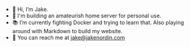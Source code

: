 - 👋 Hi, I’m Jake.
- 💭 I'm building an amateurish home server for personal use.
- 📚 I’m currently fighting Docker and trying to learn that. Also playing around with Markdown to build my website.
- 🧾 You can reach me at jake@jakenordin.com

<!---
bioshock113/bioshock113 is a ✨ special ✨ repository because its `README.md` (this file) appears on your GitHub profile.
You can click the Preview link to take a look at your changes.
--->
